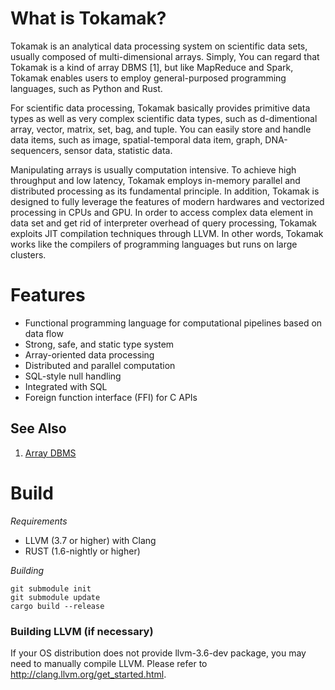 # What is Tokamak?
Tokamak is an analytical data processing system on scientific data sets,
usually composed of multi-dimensional arrays. Simply, You can regard that
Tokamak is a kind of array DBMS [1], but like MapReduce and Spark, Tokamak
enables users to employ general-purposed programming languages, such as
Python and Rust.

For scientific data processing, Tokamak basically provides primitive data
types as well as very complex scientific data types, such as d-dimentional
array, vector, matrix, set, bag, and tuple. You can easily store and handle
data items, such as image, spatial-temporal data item, graph, DNA-sequencers,
sensor data, statistic data.

Manipulating arrays is usually computation intensive. To achieve high throughput
and low latency, Tokamak employs in-memory parallel and distributed processing
as its fundamental principle. In addition, Tokamak is designed to fully leverage
the features of modern hardwares and vectorized processing in CPUs and GPU.
In order to access complex data element in data set and get rid of interpreter
overhead of query processing, Tokamak exploits JIT compilation techniques
through LLVM. In other words, Tokamak works like the compilers of programming
languages but runs on large clusters.

# Features
 * Functional programming language for computational pipelines based on data flow
 * Strong, safe, and static type system
 * Array-oriented data processing
 * Distributed and parallel computation
 * SQL-style null handling
 * Integrated with SQL
 * Foreign function interface (FFI) for C APIs

## See Also
 1. [Array DBMS](https://en.wikipedia.org/wiki/Array_DBMS)

# Build
*Requirements*
 * LLVM (3.7 or higher) with Clang
 * RUST (1.6-nightly or higher)

*Building*
```
git submodule init
git submodule update
cargo build --release
```

### Building LLVM (if necessary)
If your OS distribution does not provide llvm-3.6-dev package, you may need to manually compile LLVM. Please refer to http://clang.llvm.org/get_started.html.
